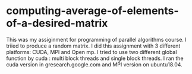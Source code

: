 # computing-average-of-elements-of-a-desired-matrix
This was my assiginment for programming of parallel algorithms course.
I triied to produce a random matrix.
I did this assignment with 3 different platforms: CUDA, MPI and Open mp.
I tried to use two different global function by cuda : multi block threads and single block threads.
I ran the cuda version in gresearch.google.com and MPI version on ubuntu18.04.
